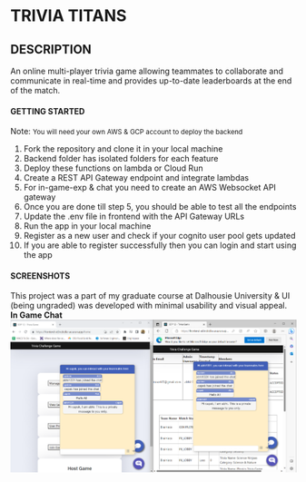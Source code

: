 # TRIVIA TITANS

## DESCRIPTION

An online multi-player trivia game allowing teammates to collaborate and communicate in real-time and provides up-to-date leaderboards at the end of the match.

#### GETTING STARTED

Note: <small>You will need your own AWS & GCP account to deploy the backend</small>
<ol>
    <li> Fork the repository and clone it in your local machine</li>
    <li> Backend folder has isolated folders for each feature</li>
    <li> Deploy these functions on lambda or Cloud Run</li>
    <li> Create a REST API Gateway endpoint and integrate lambdas</li>
    <li> For in-game-exp & chat you need to create an AWS Websocket API gateway</li>
    <li> Once you are done till step 5, you should be able to test all the endpoints</li>
    <li> Update the .env file in frontend with the API Gateway URLs</li>
    <li> Run the app in your local machine</li>
    <li> Register as a new user and check if your cognito user pool gets updated</li>
    <li>If you are able to register successfully then you can login and start using the app</li>
</ol>

#### SCREENSHOTS
This project was a part of my graduate course at Dalhousie University & UI (being ungraded) was developed with minimal usability and visual appeal.<br/>
<b>In Game Chat</b>
<img src="screenshots\chat\9PrivateMessage.png"></img>
